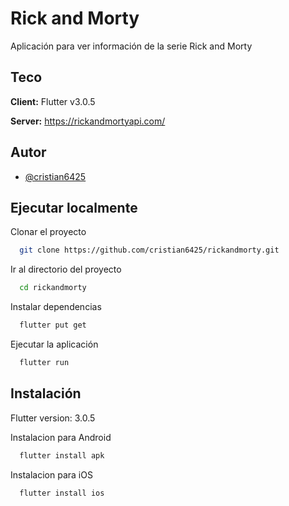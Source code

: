 
# Rick and Morty

Aplicación para ver información de la serie Rick and Morty


## Teco

**Client:** Flutter v3.0.5

**Server:** https://rickandmortyapi.com/


## Autor

- [@cristian6425](https://github.com/cristian6425/rickandmorty.git)



## Ejecutar localmente

Clonar el proyecto

```bash
  git clone https://github.com/cristian6425/rickandmorty.git
```

Ir al directorio del proyecto

```bash
  cd rickandmorty
```

Instalar dependencias

```bash
  flutter put get
```

Ejecutar la aplicación

```bash
  flutter run
```


## Instalación

Flutter version: 3.0.5 

Instalacion para Android
```bash
  flutter install apk
```

Instalacion para iOS
```bash
  flutter install ios
```
